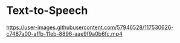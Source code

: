 # Text-to-Speech

https://user-images.githubusercontent.com/57946528/117530626-c7487a00-affb-11eb-8896-aae9f9a0b6fc.mp4

